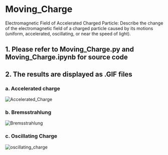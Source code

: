 # Moving_Charge

Electromagnetic Field of Accelerated Charged Particle: Describe the change of the electromagnetic field of a charged particle caused by its motions (uniform, accelerated, oscillating, or near the speed of light).

## 1. Please refer to Moving_Charge.py and Moving_Charge.ipynb for source code

## 2. The results are displayed as .GIF files

### a. Accelerated charge
![Accelerated_Charge](https://user-images.githubusercontent.com/13595525/139912021-12717ce0-943b-4cda-ae92-ad0e84a71b4a.gif)

### b. Bremsstrahlung
![Bremsstrahlung](https://user-images.githubusercontent.com/13595525/139912304-1a404732-81f1-45c3-a09a-7c55ed2c0e61.gif)

### c. Oscillating Charge
![oscillating_charge](https://user-images.githubusercontent.com/13595525/139913139-c7d09d51-d106-4f24-b14c-17c2a0ee602e.gif)
